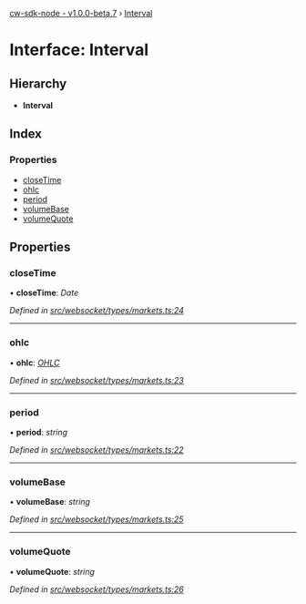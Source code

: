 [cw-sdk-node - v1.0.0-beta.7](../README.md) › [Interval](interval.md)

# Interface: Interval

## Hierarchy

* **Interval**

## Index

### Properties

* [closeTime](interval.md#closetime)
* [ohlc](interval.md#ohlc)
* [period](interval.md#period)
* [volumeBase](interval.md#volumebase)
* [volumeQuote](interval.md#volumequote)

## Properties

###  closeTime

• **closeTime**: *Date*

*Defined in [src/websocket/types/markets.ts:24](https://github.com/cryptowatch/cw-sdk-node/blob/master/src/websocket/types/markets.ts#L24)*

___

###  ohlc

• **ohlc**: *[OHLC](ohlc.md)*

*Defined in [src/websocket/types/markets.ts:23](https://github.com/cryptowatch/cw-sdk-node/blob/master/src/websocket/types/markets.ts#L23)*

___

###  period

• **period**: *string*

*Defined in [src/websocket/types/markets.ts:22](https://github.com/cryptowatch/cw-sdk-node/blob/master/src/websocket/types/markets.ts#L22)*

___

###  volumeBase

• **volumeBase**: *string*

*Defined in [src/websocket/types/markets.ts:25](https://github.com/cryptowatch/cw-sdk-node/blob/master/src/websocket/types/markets.ts#L25)*

___

###  volumeQuote

• **volumeQuote**: *string*

*Defined in [src/websocket/types/markets.ts:26](https://github.com/cryptowatch/cw-sdk-node/blob/master/src/websocket/types/markets.ts#L26)*

